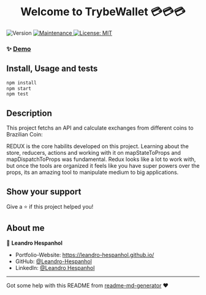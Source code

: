<h1 align="center">Welcome to TrybeWallet 💳💳💳</h1>
<p>
  <img alt="Version" src="https://img.shields.io/badge/version-1.0.0-blue.svg?cacheSeconds=2592000" />
  <a href="https://github.com/Leandro-Hespanhol/TrybeWallet/graphs/commit-activity" target="_blank">
    <img alt="Maintenance" src="https://img.shields.io/badge/Maintained%3F-yes-green.svg" />
  </a>
  <a href="https://github.com/Leandro-Hespanhol/TrybeWallet/blob/master/LICENSE" target="_blank">
    <img alt="License: MIT" src="https://img.shields.io/github/license/Leandro-Hespanhol/TrybeWallet" />
  </a>
</p>

### ✨ [Demo](https://leandro-hespanhol.github.io/TrybeWallet/)

## Install, Usage and tests

```sh
npm install
npm start
npm test
```
## Description

This project fetchs an API and calculate exchanges from different coins to Brazilian Coin:

REDUX is the core habilits developed on this project. Learning about the store, reducers, actions and working with it on mapStateToProps and mapDispatchToProps was fundamental. Redux looks like a lot to work with, but once the tools are organized it feels like you have super powers over the props, its an amazing tool to manipulate medium to big applications.

## Show your support

Give a ⭐️ if this project helped you!

## About me

👤 **Leandro Hespanhol**

* Portfolio-Website: https://leandro-hespanhol.github.io/
* GitHub: [@Leandro-Hespanhol](https://github.com/Leandro-Hespanhol)
* LinkedIn: [@Leandro Hespanhol](https://www.linkedin.com/in/leandro-jos%C3%A9-ferreira-hespanhol-91b3a2136/)

***
Got some help with this README from [readme-md-generator](https://github.com/kefranabg/readme-md-generator) ❤️ 